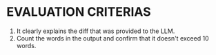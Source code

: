 # EVALUATION CRITERIAS
1. It clearly explains the diff that was provided to the LLM.
2. Count the words in the output and confirm that it doesn't exceed 10 words.